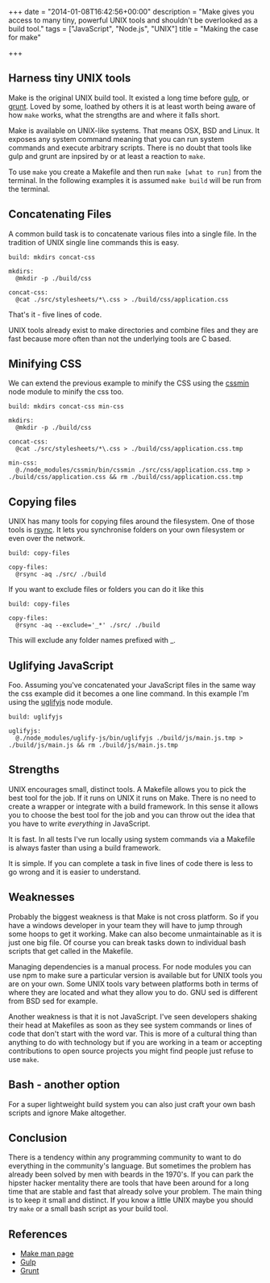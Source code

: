 +++
date = "2014-01-08T16:42:56+00:00"
description = "Make gives you access to many tiny, powerful UNIX tools and shouldn't be overlooked as a build tool."
tags = ["JavaScript", "Node.js", "UNIX"]
title = "Making the case for make"

+++

## Harness tiny UNIX tools

Make is the original UNIX build tool. It existed a long time before [gulp][2], or [grunt][3]. Loved by some, loathed by others it is at least worth being aware of how `make` works, what the strengths are and where it falls short.

Make is available on UNIX-like systems. That means OSX, BSD and Linux. It exposes any system command meaning that you can run system commands and execute arbitrary scripts. There is no doubt that tools like gulp and grunt are inpsired by or at least a reaction to `make`. 

To use `make` you create a Makefile and then run `make [what to run]` from the terminal. In the following examples it is assumed `make build` will be run from the terminal.

## Concatenating Files

A common build task is to concatenate various files into a single file. In the tradition of UNIX single line commands this is easy.

    build: mkdirs concat-css

    mkdirs:
      @mkdir -p ./build/css

    concat-css:
      @cat ./src/stylesheets/*\.css > ./build/css/application.css

That's it - five lines of code. 

UNIX tools already exist to make directories and combine files and they are fast because more often than not the underlying tools are C based. 

## Minifying CSS

We can extend the previous example to minify the CSS using the [cssmin][5] node module to minify the css too.

    build: mkdirs concat-css min-css

    mkdirs:
      @mkdir -p ./build/css

    concat-css:
      @cat ./src/stylesheets/*\.css > ./build/css/application.css.tmp

    min-css:
      @./node_modules/cssmin/bin/cssmin ./src/css/application.css.tmp > ./build/css/application.css && rm ./build/css/application.css.tmp

## Copying files

UNIX has many tools for copying files around the filesystem. One of those tools is [rsync][4]. It lets you synchronise folders on your own filesystem or even over the network.

    build: copy-files

    copy-files:
      @rsync -aq ./src/ ./build

If you want to exclude files or folders you can do it like this

    build: copy-files

    copy-files:
      @rsync -aq --exclude='_*' ./src/ ./build

This will exclude any folder names prefixed with \_.

## Uglifying JavaScript

Foo. Assuming you've concatenated your JavaScript files in the same way the css example did it becomes a one line command. In this example I'm using the [uglifyjs][6] node module.

    build: uglifyjs 

    uglifyjs:
      @./node_modules/uglify-js/bin/uglifyjs ./build/js/main.js.tmp > ./build/js/main.js && rm ./build/js/main.js.tmp

## Strengths

UNIX encourages small, distinct tools. A Makefile allows you to pick the best tool for the job. If it runs on UNIX it runs on Make. There is no need to create a wrapper or integrate with a build framework. In this sense it allows you to choose the best tool for the job and you can throw out the idea that you have to write *everything* in JavaScript.

It is fast. In all tests I've run locally using system commands via a Makefile is always faster than using a build framework.

It is simple. If you can complete a task in five lines of code there is less to go wrong and it is easier to understand.

## Weaknesses

Probably the biggest weakness is that Make is not cross platform. So if you have a windows developer in your team they will have to jump through some hoops to get it working. Make can also become unmaintainable as it is just one big file. Of course you can break tasks down to individual bash scripts that get called in the Makefile.

Managing dependencies is a manual process. For node modules you can use npm to make sure a particular version is available but for UNIX tools you are on your own. Some UNIX tools vary between platforms both in terms of where they are located and what they allow you to do. GNU sed is different from BSD sed for example. 

Another weakness is that it is not JavaScript. I've seen developers shaking their head at Makefiles as soon as they see system commands or lines of code that don't start with the word var. This is more of a cultural thing than anything to do with technology but if you are working in a team or accepting contributions to open source projects you might find people just refuse to use `make`. 

## Bash - another option

For a super lightweight build system you can also just craft your own bash scripts and ignore Make altogether. 

## Conclusion

There is a tendency within any programming community to want to do everything in the community's language. But sometimes the problem has already been solved by men with beards in the 1970's. If you can park the hipster hacker mentality there are tools that have been around for a long time that are stable and fast that already solve your problem. The main thing is to keep it small and distinct. If you know a little UNIX maybe you should try `make` or a small bash script as your build tool.

## References 

* [Make man page][1]
* [Gulp][2]
* [Grunt][3]

[1]: http://linux.die.net/man/1/make 
[2]: http://gulpjs.com/
[3]: http://gruntjs.com/
[4]: https://rsync.samba.org/ 
[5]: https://github.com/jbleuzen/node-cssmin
[6]: http://lisperator.net/uglifyjs/
